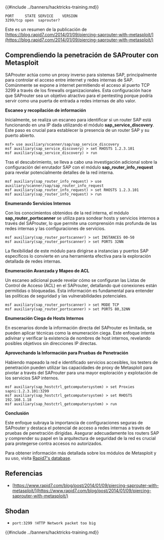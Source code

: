 {{#include ../banners/hacktricks-training.md}}
```text
PORT     STATE SERVICE    VERSION
3299/tcp open  saprouter?
```
Este es un resumen de la publicación de [https://blog.rapid7.com/2014/01/09/piercing-saprouter-with-metasploit/](https://blog.rapid7.com/2014/01/09/piercing-saprouter-with-metasploit/)

## Comprendiendo la penetración de SAProuter con Metasploit

SAProuter actúa como un proxy inverso para sistemas SAP, principalmente para controlar el acceso entre internet y redes internas de SAP. Comúnmente se expone a internet permitiendo el acceso al puerto TCP 3299 a través de los firewalls organizacionales. Esta configuración hace que SAProuter sea un objetivo atractivo para el pentesting porque podría servir como una puerta de entrada a redes internas de alto valor.

**Escaneo y recopilación de información**

Inicialmente, se realiza un escaneo para identificar si un router SAP está funcionando en una IP dada utilizando el módulo **sap_service_discovery**. Este paso es crucial para establecer la presencia de un router SAP y su puerto abierto.
```text
msf> use auxiliary/scanner/sap/sap_service_discovery
msf auxiliary(sap_service_discovery) > set RHOSTS 1.2.3.101
msf auxiliary(sap_service_discovery) > run
```
Tras el descubrimiento, se lleva a cabo una investigación adicional sobre la configuración del enrutador SAP con el módulo **sap_router_info_request** para revelar potencialmente detalles de la red interna.
```text
msf auxiliary(sap_router_info_request) > use auxiliary/scanner/sap/sap_router_info_request
msf auxiliary(sap_router_info_request) > set RHOSTS 1.2.3.101
msf auxiliary(sap_router_info_request) > run
```
**Enumerando Servicios Internos**

Con los conocimientos obtenidos de la red interna, el módulo **sap_router_portscanner** se utiliza para sondear hosts y servicios internos a través del SAProuter, lo que permite una comprensión más profunda de las redes internas y las configuraciones de servicios.
```text
msf auxiliary(sap_router_portscanner) > set INSTANCES 00-50
msf auxiliary(sap_router_portscanner) > set PORTS 32NN
```
La flexibilidad de este módulo para dirigirse a instancias y puertos SAP específicos lo convierte en una herramienta efectiva para la exploración detallada de redes internas.

**Enumeración Avanzada y Mapeo de ACL**

Un escaneo adicional puede revelar cómo se configuran las Listas de Control de Acceso (ACL) en el SAProuter, detallando qué conexiones están permitidas o bloqueadas. Esta información es fundamental para entender las políticas de seguridad y las vulnerabilidades potenciales.
```text
msf auxiliary(sap_router_portscanner) > set MODE TCP
msf auxiliary(sap_router_portscanner) > set PORTS 80,32NN
```
**Enumeración Ciega de Hosts Internos**

En escenarios donde la información directa del SAProuter es limitada, se pueden aplicar técnicas como la enumeración ciega. Este enfoque intenta adivinar y verificar la existencia de nombres de host internos, revelando posibles objetivos sin direcciones IP directas.

**Aprovechando la Información para Pruebas de Penetración**

Habiendo mapeado la red e identificado servicios accesibles, los testers de penetración pueden utilizar las capacidades de proxy de Metasploit para pivotar a través del SAProuter para una mayor exploración y explotación de los servicios SAP internos.
```text
msf auxiliary(sap_hostctrl_getcomputersystem) > set Proxies sapni:1.2.3.101:3299
msf auxiliary(sap_hostctrl_getcomputersystem) > set RHOSTS 192.168.1.18
msf auxiliary(sap_hostctrl_getcomputersystem) > run
```
**Conclusión**

Este enfoque subraya la importancia de configuraciones seguras de SAProuter y destaca el potencial de acceso a redes internas a través de pruebas de penetración dirigidas. Asegurar adecuadamente los routers SAP y comprender su papel en la arquitectura de seguridad de la red es crucial para protegerse contra accesos no autorizados.

Para obtener información más detallada sobre los módulos de Metasploit y su uso, visita [Rapid7's database](http://www.rapid7.com/db).

## **Referencias**

- [https://www.rapid7.com/blog/post/2014/01/09/piercing-saprouter-with-metasploit/](https://www.rapid7.com/blog/post/2014/01/09/piercing-saprouter-with-metasploit/)

## Shodan

- `port:3299 !HTTP Network packet too big`

{{#include ../banners/hacktricks-training.md}}
